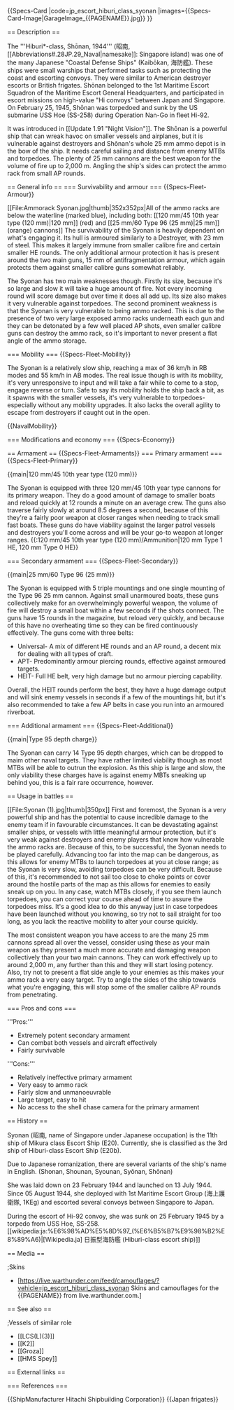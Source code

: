 {{Specs-Card
|code=jp_escort_hiburi_class_syonan
|images={{Specs-Card-Image|GarageImage_{{PAGENAME}}.jpg}}
}}

== Description ==
<!-- ''In the first part of the description, cover the history of the ship's creation and military application. In the second part, tell the reader about using this ship in the game. Add a screenshot: if a beginner player has a hard time remembering vehicles by name, a picture will help them identify the ship in question.'' -->
The '''Hiburi*-class, Shōnan, 1944''' (昭南, [[Abbreviations#.28JP.29_Naval|namesake]]: Singapore island) was one of the many Japanese "Coastal Defense Ships" (Kaibōkan, 海防艦). These ships were small warships that performed tasks such as protecting the coast and escorting convoys. They were similar to American destroyer escorts or British frigates. Shōnan belonged to the 1st Maritime Escort Squadron of the Maritime Escort General Headquarters, and participated in escort missions on high-value "Hi convoys" between Japan and Singapore. On February 25, 1945, Shōnan was torpedoed and sunk by the US submarine USS Hoe (SS-258) during Operation Nan-Go in fleet Hi-92.

It was introduced in [[Update 1.91 "Night Vision"]]. The Shōnan is a powerful ship that can wreak havoc on smaller vessels and airplanes, but it is vulnerable against destroyers and Shōnan's whole 25 mm ammo depot is in the bow of the ship. It needs careful sailing and distance from enemy MTBs and torpedoes. The plenty of 25 mm cannons are the best weapon for the volume of fire up to 2,000 m. Angling the ship's sides can protect the ammo rack from small AP rounds.

== General info ==
=== Survivability and armour ===
{{Specs-Fleet-Armour}}
<!-- ''Talk about the vehicle's armour. Note the most well-defended and most vulnerable zones, e.g. the ammo magazine. Evaluate the composition of components and assemblies responsible for movement and manoeuvrability. Evaluate the survivability of the primary and secondary armaments separately. Don't forget to mention the size of the crew, which plays an important role in fleet mechanics. Save tips on preserving survivability for the "Usage in battles" section. If necessary, use a graphical template to show the most well-protected or most vulnerable points in the armour.'' -->
[[File:Ammorack Syonan.jpg|thumb|352x352px|All of the ammo racks are below the waterline (marked blue), including both: [[120 mm/45 10th year type (120 mm)|120&nbsp;mm]] (red) and [[25 mm/60 Type 96 (25 mm)|25&nbsp;mm]] (orange) cannons]]
The survivability of the Syonan is heavily dependent on what's engaging it. Its hull is armoured similarly to a Destroyer, with 23 mm of steel. This makes it largely immune from smaller calibre fire and certain smaller HE rounds. The only additional armour protection it has is present around the two main guns, 15 mm of antifragmentation armour, which again protects them against smaller calibre guns somewhat reliably.

The Syonan has two main weaknesses though. Firstly its size, because it's so large and slow it will take a huge amount of fire. Not every incoming round will score damage but over time it does all add up. Its size also makes it very vulnerable against torpedoes. The second prominent weakness is that the Syonan is very vulnerable to being ammo racked. This is due to the presence of two very large exposed ammo racks underneath each gun and they can be detonated by a few well placed AP shots, even smaller calibre guns can destroy the ammo rack, so it's important to never present a flat angle of the ammo storage.

=== Mobility ===
{{Specs-Fleet-Mobility}}
<!-- ''Write about the ship's mobility. Evaluate its power and manoeuvrability, rudder rerouting speed, stopping speed at full tilt, with its maximum forward and reverse speed.'' -->
The Syonan is a relatively slow ship, reaching a max of 36 km/h in RB modes and 55 km/h in AB modes. The real issue though is with its mobility, it's very unresponsive to input and will take a fair while to come to a stop, engage reverse or turn. Safe to say its mobility holds the ship back a bit, as it spawns with the smaller vessels, it's very vulnerable to torpedoes- especially without any mobility upgrades. It also lacks the overall agility to escape from destroyers if caught out in the open.

{{NavalMobility}}

=== Modifications and economy ===
{{Specs-Economy}}

== Armament ==
{{Specs-Fleet-Armaments}}
=== Primary armament ===
{{Specs-Fleet-Primary}}
<!-- ''Provide information about the characteristics of the primary armament. Evaluate their efficacy in battle based on their reload speed, ballistics and the capacity of their shells. Add a link to the main article about the weapon: <code><nowiki>{{main|Weapon name (calibre)}}</nowiki></code>. Broadly describe the ammunition available for the primary armament, and provide recommendations on how to use it and which ammunition to choose.'' -->
{{main|120 mm/45 10th year type (120 mm)}}

The Syonan is equipped with three 120 mm/45 10th year type cannons for its primary weapon. They do a good amount of damage to smaller boats and reload quickly at 12 rounds a minute on an average crew. The guns also traverse fairly slowly at around 8.5 degrees a second, because of this they're a fairly poor weapon at closer ranges when needing to track small fast boats. These guns do have viability against the larger patrol vessels and destroyers you'll come across and will be your go-to weapon at longer ranges.
{{:120 mm/45 10th year type (120 mm)/Ammunition|120 mm Type 1 HE, 120 mm Type 0 HE}}

=== Secondary armament ===
{{Specs-Fleet-Secondary}}
<!-- ''Some ships are fitted with weapons of various calibres. Secondary armaments are defined as weapons chosen with the control <code>Select secondary weapon</code>. Evaluate the secondary armaments and give advice on how to use them. Describe the ammunition available for the secondary armament. Provide recommendations on how to use them and which ammunition to choose. Remember that any anti-air armament, even heavy calibre weapons, belong in the next section. If there is no secondary armament, remove this section.'' -->
{{main|25 mm/60 Type 96 (25 mm)}}

The Syonan is equipped with 5 triple mountings and one single mounting of the Type 96 25 mm cannon. Against small unarmoured boats, these guns collectively make for an overwhelmingly powerful weapon, the volume of fire will destroy a small boat within a few seconds if the shots connect. The guns have 15 rounds in the magazine, but reload very quickly, and because of this have no overheating time so they can be fired continuously effectively. The guns come with three belts:

* Universal- A mix of different HE rounds and an AP round, a decent mix for dealing with all types of craft.
* APT- Predominantly armour piercing rounds, effective against armoured targets.
* HEIT- Full HE belt, very high damage but no armour piercing capability.

Overall, the HEIT rounds perform the best, they have a huge damage output and will sink enemy vessels in seconds if a few of the mountings hit, but it's also recommended to take a few AP belts in case you run into an armoured riverboat.

=== Additional armament ===
{{Specs-Fleet-Additional}}
<!-- ''Describe the available additional armaments of the ship: depth charges, mines, torpedoes. Talk about their positions, available ammunition and launch features such as dead zones of torpedoes. If there is no additional armament, remove this section.'' -->
{{main|Type 95 depth charge}}

The Syonan can carry 14 Type 95 depth charges, which can be dropped to maim other naval targets. They have rather limited viability though as most MTBs will be able to outrun the explosion. As this ship is large and slow, the only viability these charges have is against enemy MBTs sneaking up behind you, this is a fair rare occurrence, however.

== Usage in battles ==
<!-- ''Describe the technique of using this ship, the characteristics of her use in a team and tips on strategy. Abstain from writing an entire guide – don't try to provide a single point of view, but give the reader food for thought. Talk about the most dangerous opponents for this vehicle and provide recommendations on fighting them. If necessary, note the specifics of playing with this vehicle in various modes (AB, RB, SB).'' -->
[[File:Syonan (1).jpg|thumb|350px]]
First and foremost, the Syonan is a very powerful ship and has the potential to cause incredible damage to the enemy team if in favourable circumstances. It can be devastating against smaller ships, or vessels with little meaningful armour protection, but it's very weak against destroyers and enemy players that know how vulnerable the ammo racks are. Because of this, to be successful, the Syonan needs to be played carefully. Advancing too far into the map can be dangerous, as this allows for enemy MTBs to launch torpedoes at you at close range; as the Syonan is very slow, avoiding torpedoes can be very difficult. Because of this, it's recommended to not sail too close to choke points or cover around the hostile parts of the map as this allows for enemies to easily sneak up on you. In any case, watch MTBs closely, if you see them launch torpedoes, you can correct your course ahead of time to assure the torpedoes miss. It's a good idea to do this anyway just in case torpedoes have been launched without you knowing, so try not to sail straight for too long, as you lack the reactive mobility to alter your course quickly.

The most consistent weapon you have access to are the many 25 mm cannons spread all over the vessel, consider using these as your main weapon as they present a much more accurate and damaging weapon collectively than your two main cannons. They can work effectively up to around 2,000 m, any further than this and they will start losing potency. Also, try not to present a flat side angle to your enemies as this makes your ammo rack a very easy target. Try to angle the sides of the ship towards what you're engaging, this will stop some of the smaller calibre AP rounds from penetrating.

=== Pros and cons ===
<!-- ''Summarise and briefly evaluate the vehicle in terms of its characteristics and combat effectiveness. Mark its pros and cons in the bulleted list. Try not to use more than 6 points for each of the characteristics. Avoid using categorical definitions such as "bad", "good" and the like - use substitutions with softer forms such as "inadequate" and "effective".'' -->

'''Pros:'''

* Extremely potent secondary armament
* Can combat both vessels and aircraft effectively
* Fairly survivable

'''Cons:'''

* Relatively ineffective primary armament
* Very easy to ammo rack
* Fairly slow and unmanoeuvrable
* Large target, easy to hit
* No access to the shell chase camera for the primary armament

== History ==
<!-- ''Describe the history of the creation and combat usage of the ship in more detail than in the introduction. If the historical reference turns out to be too long, take it to a separate article, taking a link to the article about the ship and adding a block "/History" (example: <nowiki>https://wiki.warthunder.com/(Ship-name)/History</nowiki>) and add a link to it here using the <code>main</code> template. Be sure to reference text and sources by using <code><nowiki><ref></ref></nowiki></code>, as well as adding them at the end of the article with <code><nowiki><references /></nowiki></code>. This section may also include the ship's dev blog entry (if applicable) and the in-game encyclopedia description (under <code><nowiki>=== In-game description ===</nowiki></code>, also if applicable).'' -->
Syonan (昭南, name of Singapore under Japanese occupation) is the 11th ship of Mikura class Escort Ship (E20). Currently, she is classified as the 3rd ship of Hiburi-class Escort Ship (E20b).

Due to Japanese romanization, there are several variants of the ship's name in English. (Shonan, Shounan, Syounan, Syōnan, Shōnan)

She was laid down on 23 February 1944 and launched on 13 July 1944. Since 05 August 1944, she deployed with 1st Maritime Escort Group (海上護衛隊, 1KEg) and escorted several convoys between Singapore to Japan.

During the escort of Hi-92 convoy, she was sunk on 25 February 1945 by a torpedo from USS Hoe, SS-258.<ref>[[wikipedia:ja:%E6%98%AD%E5%8D%97_(%E6%B5%B7%E9%98%B2%E8%89%A6)|[Wikipedia.ja] 日振型海防艦 (Hiburi-class escort ship)]]</ref>

== Media ==
<!-- ''Excellent additions to the article would be video guides, screenshots from the game, and photos.'' -->

;Skins

* [https://live.warthunder.com/feed/camouflages/?vehicle=jp_escort_hiburi_class_syonan Skins and camouflages for the {{PAGENAME}} from live.warthunder.com.]

== See also ==
<!-- ''Links to articles on the War Thunder Wiki that you think will be useful for the reader, for example:''
* ''reference to the series of the ship;''
* ''links to approximate analogues of other nations and research trees.'' -->

;Vessels of similar role

* [[LCS(L)(3)]]
* [[K2]]
* [[Groza]]
* [[HMS Spey]]

== External links ==
<!-- ''Paste links to sources and external resources, such as:''
* ''topic on the official game forum;''
* ''other literature.'' -->

=== References ===
<references />

{{ShipManufacturer Hitachi Shipbuilding Corporation}}
{{Japan frigates}}